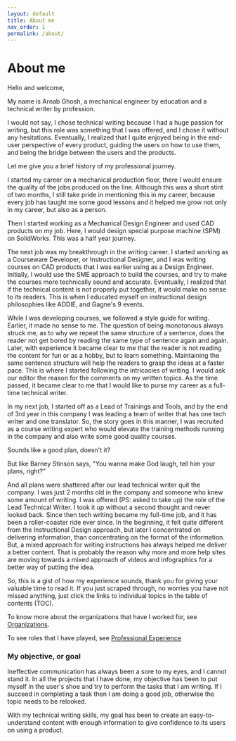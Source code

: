 ```yaml
---
layout: default
title: About me
nav_order: 1
permalink: /about/
---
```

# About me

Hello and welcome,

My name is Arnab Ghosh, a mechanical engineer by education and a technical writer by profession.

 I would not say, I chose technical writing because I had a huge passion for writing, but this role was something that I was offered, and I chose it without any hesitations. Eventually, I realized that I quite enjoyed being in the end-user perspective of every product, guiding the users on how to use them, and being the bridge between the users and the products.

Let me give you a brief history of my professional journey.

I started my career on a mechanical production floor, there I would ensure the quality of the jobs produced on the line. Although this was a short stint of two months, I still take pride in mentioning this in my career, because every job has taught me some good lessons and it helped me grow not only in my career, but also as a person.

Then I started working as a Mechanical Design Engineer and used CAD products on my job. Here, I would design special purpose machine (SPM) on SolidWorks. This was a half year journey.   

The next job was my breakthrough in the writing career. I started working as a Courseware Developer, or Instructional Designer, and I was writing courses on CAD products that I was earlier using as a Design Engineer. Initially, I would use the SME approach to build the courses, and try to make the courses more technically sound and accurate. Eventually, I realized that if the technical content is not properly put together, it would make no sense to its readers. This is when I educated myself on instructional design philosophies like ADDIE, and Gagne's 9 events.

While I was developing courses, we followed a style guide for writing. Earlier, it made no sense to me. The question of being monotonous always struck me, as to why we repeat the same structure of a sentence, does the reader not get bored by reading the same type of sentence again and again. Later, with experience it became clear to me that the reader is not reading the content for fun or as a hobby, but to learn something. Maintaining the same sentence structure will help the readers to grasp the ideas at a faster pace. This is where I started following the intricacies of writing. I would ask our editor the reason for the comments on my written topics. As the time passed, it became clear to me that I would like to purse my career as a full-time technical writer.

In my next job, I started off as a Lead of Trainings and Tools, and by the end of 3rd year in this company I was leading a team of writer that has one tech writer and one translator. So, the story goes in this manner, I was recruited as a course writing expert who would elevate the training methods running in the company and also write some good quality courses.

 

Sounds like a good plan, doesn't it?

But like Barney Stinson says, "You wanna make God laugh, tell him your plans, right?"

 

And all plans were shattered after our lead technical writer quit the company. I was just 2 months old in the company and someone who knew some amount of writing. I was offered (PS: asked to take up) the role of the Lead Technical Writer. I took it up without a second thought and never looked back. Since then tech writing became my full-time job, and it has been a roller-coaster ride ever since. In the beginning, it felt quite different from the Instructional Design approach, but later I concentrated on delivering information, than concentrating on the format of the information. But, a mixed approach for writing instructions has always helped me deliver a better content. That is probably the reason why more and more help sites are moving towards a mixed approach of videos and infographics for a better way of putting the idea.

So, this is a gist of how my experience sounds, thank you for giving your valuable time to read it. If you just scraped through, no worries you have not missed anything, just click the links to individual topics in the table of contents (TOC).

To know more about the organizations that have I worked for, see [Organizations](../docs/companies/companies.md).

To see roles that I have played, see  [Professional Experience](../docs/experience.md) 

### My objective, or goal

Ineffective communication has always been a sore to my eyes, and I cannot stand it. In all the projects that I have done, my objective has been to put myself in the user's shoe and try to perform the tasks that I am writing. If I succeed in completing a task then I am doing a good job, otherwise the topic needs to be relooked.

With my technical writing skills, my goal has been to create an easy-to-understand content with enough information to give confidence to its users on using a product.
